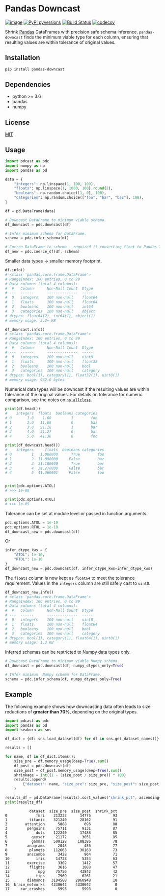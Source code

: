Pandas Downcast
===============

[![image](https://img.shields.io/pypi/v/pandas-downcast.svg)](https://pypi.python.org/pypi/pandas-downcast)
[![PyPI pyversions](https://img.shields.io/pypi/pyversions/pandas-downcast.svg)](https://pypi.python.org/pypi/pandas-downcast/)
[![Build Status](https://travis-ci.com/domvwt/pandas-downcast.svg?branch=main)](https://travis-ci.com/domvwt/pandas-downcast)
[![codecov](https://codecov.io/gh/domvwt/pandas-downcast/branch/main/graph/badge.svg?token=TQPLURKQ9Z)](https://codecov.io/gh/domvwt/pandas-downcast)

Shrink [Pandas](https://pandas.pydata.org/) DataFrames with precision safe schema inference.
`pandas-downcast` finds the minimum viable type for each column, ensuring that resulting values
are within tolerance of original values.

## Installation

```bash
pip install pandas-downcast
```

## Dependencies

* python >= 3.6
* pandas
* numpy

## License

[MIT](https://opensource.org/licenses/MIT)

## Usage

```python
import pdcast as pdc
import numpy as np
import pandas as pd

data = {
    "integers": np.linspace(1, 100, 100),
    "floats": np.linspace(1, 1000, 100).round(2),
    "booleans": np.random.choice([1, 0], 100),
    "categories": np.random.choice(["foo", "bar", "baz"], 100),
}

df = pd.DataFrame(data)

# Downcast DataFrame to minimum viable schema.
df_downcast = pdc.downcast(df)

# Infer minimum schema for DataFrame.
schema = pdc.infer_schema(df)

# Coerce DataFrame to schema - required if converting float to Pandas Integer.
df_new = pdc.coerce_df(df, schema)
```

Smaller data types -> smaller memory footprint.

```python
df.info()
# <class 'pandas.core.frame.DataFrame'>
# RangeIndex: 100 entries, 0 to 99
# Data columns (total 4 columns):
#  #   Column      Non-Null Count  Dtype  
# ---  ------      --------------  -----  
#  0   integers    100 non-null    float64
#  1   floats      100 non-null    float64
#  2   booleans    100 non-null    int64  
#  3   categories  100 non-null    object 
# dtypes: float64(2), int64(1), object(1)
# memory usage: 3.2+ KB

df_downcast.info()
# <class 'pandas.core.frame.DataFrame'>
# RangeIndex: 100 entries, 0 to 99
# Data columns (total 4 columns):
#  #   Column      Non-Null Count  Dtype   
# ---  ------      --------------  -----   
#  0   integers    100 non-null    uint8   
#  1   floats      100 non-null    float32 
#  2   booleans    100 non-null    bool    
#  3   categories  100 non-null    category
# dtypes: bool(1), category(1), float32(1), uint8(1)
# memory usage: 932.0 bytes
```

Numerical data types will be downcast if the resulting values are within tolerance of the original values.
For details on tolerance for numeric comparison, see the notes on [`np.allclose`](https://numpy.org/doc/stable/reference/generated/numpy.allclose.html).

```python
print(df.head())
#    integers  floats  booleans categories
# 0       1.0    1.00         1        foo
# 1       2.0   11.09         0        baz
# 2       3.0   21.18         1        bar
# 3       4.0   31.27         0        bar
# 4       5.0   41.36         0        foo

print(df_downcast.head())
#    integers     floats  booleans categories
# 0         1   1.000000      True        foo
# 1         2  11.090000     False        baz
# 2         3  21.180000      True        bar
# 3         4  31.270000     False        bar
# 4         5  41.360001     False        foo


print(pdc.options.ATOL)
# >>> 1e-08

print(pdc.options.RTOL)
# >>> 1e-05
```

Tolerance can be set at module level or passed in function arguments.

```python
pdc.options.ATOL = 1e-10
pdc.options.RTOL = 1e-10
df_downcast_new = pdc.downcast(df)
```

Or

```python
infer_dtype_kws = {
    "ATOL": 1e-10,
    "RTOL": 1e-10
}
df_downcast_new = pdc.downcast(df, infer_dtype_kws=infer_dtype_kws)
```

The `floats` column is now kept as `float64` to meet the tolerance requirement.
Values in the `integers` column are still safely cast to `uint8`.

```python
df_downcast_new.info()
# <class 'pandas.core.frame.DataFrame'>
# RangeIndex: 100 entries, 0 to 99
# Data columns (total 4 columns):
#  #   Column      Non-Null Count  Dtype   
# ---  ------      --------------  -----   
#  0   integers    100 non-null    uint8   
#  1   floats      100 non-null    float64 
#  2   booleans    100 non-null    bool    
#  3   categories  100 non-null    category
# dtypes: bool(1), category(1), float64(1), uint8(1)
# memory usage: 1.3 KB
```

Inferred schemas can be restricted to Numpy data types only.

```python
# Downcast DataFrame to minimum viable Numpy schema.
df_downcast = pdc.downcast(df, numpy_dtypes_only=True)

# Infer minimum  Numpy schema for DataFrame.
schema = pdc.infer_schema(df, numpy_dtypes_only=True)
```

## Example

The following example shows how downcasting data often leads to size reductions of **greater than 70%**, depending on the original types.

```python
import pdcast as pdc
import pandas as pd
import seaborn as sns

df_dict = {df: sns.load_dataset(df) for df in sns.get_dataset_names()}

results = []

for name, df in df_dict.items():
    size_pre = df.memory_usage(deep=True).sum()
    df_post = pdc.downcast(df)
    size_post = df_post.memory_usage(deep=True).sum()
    shrinkage = int((1 - (size_post / size_pre)) * 100)
    results.append(
        {"dataset": name, "size_pre": size_pre, "size_post": size_post, "shrink_pct": shrinkage}
    )

results_df = pd.DataFrame(results).sort_values("shrink_pct", ascending=False).reset_index(drop=True)
print(results_df)
```

```
           dataset  size_pre  size_post  shrink_pct
0             fmri    213232      14776          93
1          titanic    321240      28162          91
2        attention      5888        696          88
3         penguins     75711       9131          87
4             dots    122240      17488          85
5           geyser     21172       3051          85
6           gammas    500128     108386          78
7         anagrams      2048        456          77
8          planets    112663      30168          73
9         anscombe      3428        964          71
10            iris     14728       5354          63
11        exercise      3302       1412          57
12         flights      3616       1888          47
13             mpg     75756      43842          42
14            tips      7969       6261          21
15        diamonds   3184588    2860948          10
16  brain_networks   4330642    4330642           0
17     car_crashes      5993       5993           0
```
